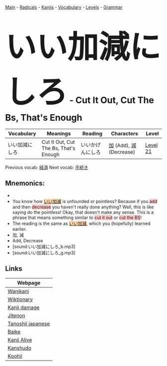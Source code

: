 <style> bigfont {font-size: 100px}</style>
[Main](../README.md) -
[Radicals](../radicals.md) -
[Kanjis](../kanjis.md) -
[Vocabulary](../vocabulary.md) -
[Levels](../levels.md) -
[Grammar](../grammar.md)
# <bigfont> いい加減にしろ</bigfont> - Cut It Out, Cut The Bs, That's Enough 

| Vocabulary | Meanings | Reading | Characters | Level |
| --- | --- | --- | --- | --- |
| いい加減にしろ | Cut It Out, Cut The Bs, That's Enough | いいかげんにしろ |  [加](../kanjis/加.md) (Add), [減](../kanjis/減.md) (Decrease) | [Level 21](../levels/wk_level21.md) |

Previous vocab: [経済](経済.md) Next vocab: [手続き](手続き.md) 

## Mnemonics:

* 
* You know how <span style="background-color:#fed8b1"> [いい加減](https://jisho.org/search/いい加減)</span> is unfounded or pointless? Because if you <span style="background-color:#ffcccb"> add</span> and then <span style="background-color:#ffcccb"> decrease</span> you haven't really done anything? Well, this is like saying do the pointless! Okay, that doesn't make any sense. This is a phrase that means something similar to <span style="background-color:#ffcccb"> cut it out</span> or <span style="background-color:#ffcccb"> cut the BS</span>!
* The reading is the same as <span style="background-color:#fed8b1"> [いい加減](https://jisho.org/search/いい加減)</span>, which you (hopefully) learned earlier.
* 加, 減
* Add, Decrease
* [sound:いい加減にしろ_b.mp3]
* [sound:いい加減にしろ_g.mp3]


## Links 

| Webpage |
| --- |
| [Wanikani          ](https://www.wanikani.com/kanji/いい加減にしろ) |
| [Wiktionary        ](https://en.wiktionary.org/wiki/いい加減にしろ) |
| [Kanji damage      ](http://www.kanjidamage.com/kanji/search?utf8=✓&q=いい加減にしろ) |
| [Jitenon           ](https://jitenon.com/kanji/いい加減にしろ) |
| [Tanoshii japanese ](https://www.tanoshiijapanese.com/dictionary/kanji.cfm?k=いい加減にしろ) |
| [Baike             ](https://baike.baidu.com/item/いい加減にしろ) |
| [Kanji Alive       ](https://app.kanjialive.com/いい加減にしろ) |
| [Kanshudo          ](https://www.kanshudo.com/searchmn?q=いい加減にしろ) |
| [Koohii            ](https://kanji.koohii.com/study/kanji/いい加減にしろ) |
